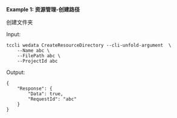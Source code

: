 **Example 1: 资源管理-创建路径**

创建文件夹

Input: 

```
tccli wedata CreateResourceDirectory --cli-unfold-argument  \
    --Name abc \
    --FilePath abc \
    --ProjectId abc
```

Output: 
```
{
    "Response": {
        "Data": true,
        "RequestId": "abc"
    }
}
```

